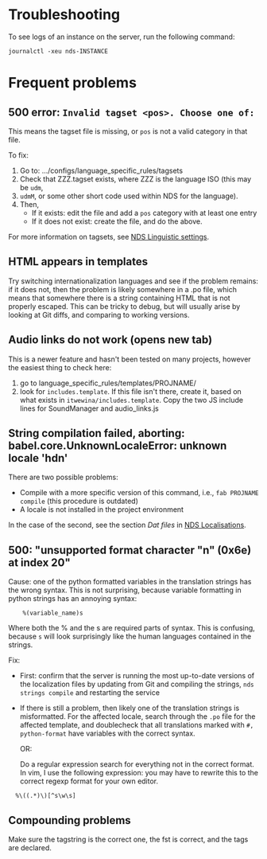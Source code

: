 ﻿# Troubleshooting

To see logs of an instance on the server, run the following command:

`journalctl -xeu nds-INSTANCE`

# Frequent problems

## 500 error: `Invalid tagset <pos>. Choose one of: `

This means the tagset file is missing, or `pos` is not a valid category in that file.

To fix:

1. Go to: .../configs/language_specific_rules/tagsets
1. Check that ZZZ.tagset exists, where ZZZ is the language ISO (this may be `udm`,
1. `udmM`, or some other short code used within NDS for the language).
1. Then,
   - If it exists: edit the file and add a `pos` category with at least one entry
   - If it does not exist: create the file, and do the above.

For more information on tagsets, see [NDS Linguistic settings](NDSLinguisticSettings.html).

## HTML appears in templates

Try switching internationalization languages and see if the problem remains: if
it does not, then the problem is likely somewhere in a .po file, which means
that somewhere there is a string containing HTML that is not properly escaped.
This can be tricky to debug, but will usually arise by looking at Git diffs,
and comparing to working versions.

## Audio links do not work (opens new tab)

This is a newer feature and hasn't been tested on many projects, however the
easiest thing to check here:

1. go to language_specific_rules/templates/PROJNAME/
1. look for `includes.template`. If this file isn't there, create it, based on what exists in `itwewina/includes.template`. Copy the two JS include lines for SoundManager and audio_links.js

## String compilation failed, aborting: babel.core.UnknownLocaleError: unknown locale 'hdn'

There are two possible problems:

- Compile with a more specific version of this command, i.e., `fab PROJNAME compile` (this procedure is outdated)
- A locale is not installed in the project environment

In the case of the second, see the section _Dat files_ in [NDS Localisations](NDSLocalisations.html).

## 500: "unsupported format character "n" (0x6e) at index 20"

Cause: one of the python formatted variables in the translation strings has the
wrong syntax. This is not surprising, because variable formatting in python
strings has an annoying syntax:

```
    %(variable_name)s
```

Where both the % and the s are required parts of syntax. This is confusing,
because `s` will look surprisingly like the human languages contained in the
strings.

Fix:

- First: confirm that the server is running the most up-to-date versions of the localization files by updating from Git and compiling the strings, `nds strings compile` and restarting the service

- If there is still a problem, then likely one of the translation strings is misformatted. For the affected locale, search through the `.po` file for the affected template, and doublecheck that all translations marked with `#, python-format` have variables with the correct syntax.

  OR:

  Do a regular expression search for everything not in the correct format. In vim, I use the following expression: you may have to rewrite this to the correct regexp format for your own editor.

```
  %\((.*)\)[^s\w\s]
```

## Compounding problems

Make sure the tagstring is the correct one, the fst is correct, and the tags are declared.
